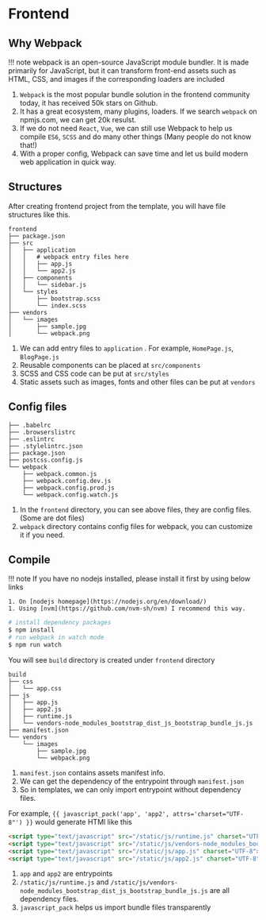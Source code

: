 # Frontend

## Why Webpack

!!! note
    webpack is an open-source JavaScript module bundler. It is made primarily for JavaScript, but it can transform front-end assets such as HTML, CSS, and images if the corresponding loaders are included

1. `Webpack` is the most popular bundle solution in the frontend community today, it has received 50k stars on Github.
1. It has a great ecosystem, many plugins, loaders. If we search `webpack` on npmjs.com, we can get 20k resulst.
1. If we do not need `React`, `Vue`, we can still use Webpack to help us compile `ES6`, `SCSS` and do many other things (Many people do not know that!)
1. With a proper config, Webpack can save time and let us build modern web application in quick way.

## Structures

After creating frontend project from the template, you will have file structures like this.

``` hl_lines="4 8 10 13"
frontend
├── package.json
├── src
│   ├── application
│   │   # webpack entry files here
│   │   ├── app.js
│   │   └── app2.js
│   ├── components
│   │   └── sidebar.js
│   └── styles
│       ├── bootstrap.scss
│       └── index.scss
├── vendors
│   └── images
│       ├── sample.jpg
│       └── webpack.png
```

1. We can add entry files to `application` . For example, `HomePage.js`, `BlogPage.js`
1. Reusable components can be placed at `src/components`
1. SCSS and CSS code can be put at `src/styles`
1. Static assets such as images, fonts and other files can be put at `vendors`

## Config files

```
├── .babelrc
├── .browserslistrc
├── .eslintrc
├── .stylelintrc.json
├── package.json
├── postcss.config.js
└── webpack
    ├── webpack.common.js
    ├── webpack.config.dev.js
    ├── webpack.config.prod.js
    └── webpack.config.watch.js
```

1. In the `frontend` directory, you can see above files, they are config files. (Some are dot files)
1. `webpack` directory contains config files for webpack, you can customize it if you need.

## Compile

!!! note
    If you have no nodejs installed, please install it first by using below links

    1. On [nodejs homepage](https://nodejs.org/en/download/)
    1. Using [nvm](https://github.com/nvm-sh/nvm) I recommend this way.

```bash
# install dependency packages
$ npm install
# run webpack in watch mode
$ npm run watch
```

You will see `build` directory is created under `frontend` directory

```
build
├── css
│   └── app.css
├── js
│   ├── app.js
│   ├── app2.js
│   ├── runtime.js
│   └── vendors-node_modules_bootstrap_dist_js_bootstrap_bundle_js.js
├── manifest.json
└── vendors
    └── images
        ├── sample.jpg
        └── webpack.png
```

1. `manifest.json` contains assets manifest info.
1. We can get the dependency of the entrypoint through `manifest.json`
1. So in templates, we can only import entrypoint without dependency files.

For example, `{{ javascript_pack('app', 'app2', attrs='charset="UTF-8"') }}` would generate HTMl like this

```html
<script type="text/javascript" src="/static/js/runtime.js" charset="UTF-8"></script>
<script type="text/javascript" src="/static/js/vendors-node_modules_bootstrap_dist_js_bootstrap_bundle_js.js" charset="UTF-8"></script>
<script type="text/javascript" src="/static/js/app.js" charset="UTF-8"></script>
<script type="text/javascript" src="/static/js/app2.js" charset="UTF-8"></script>
```

1. `app` and `app2` are entrypoints
1. `/static/js/runtime.js` and `/static/js/vendors-node_modules_bootstrap_dist_js_bootstrap_bundle_js.js` are all dependency files.
1. `javascript_pack` helps us import bundle files transparently

